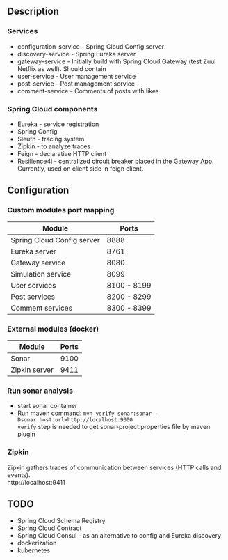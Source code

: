 ## Description
### Services
- configuration-service - Spring Cloud Config server
- discovery-service - Spring Eureka server
- gateway-service - Initially build with Spring Cloud Gateway (test Zuul Netflix as well). Should contain 
- user-service - User management service
- post-service - Post management service
- comment-service - Comments of posts with likes

### Spring Cloud components
- Eureka - service registration
- Spring Config
- Sleuth - tracing system
- Zipkin - to analyze traces
- Feign - declarative HTTP client
- Resilience4j - centralized circuit breaker placed in the Gateway App. Currently, used on client side in feign client.

## Configuration
### Custom modules port mapping
|Module|Ports|
|------|-----|
|Spring Cloud Config server|8888|
|Eureka server|8761|
|Gateway service|8080|
|Simulation service|8099|
|User services|8100 - 8199|
|Post services|8200 - 8299|
|Comment services|8300 - 8399|

### External modules (docker)
|Module|Ports|
|------|-----|
|Sonar|9100|
|Zipkin server|9411|

### Run sonar analysis
- start sonar container
- Run maven command: `mvn verify sonar:sonar -Dsonar.host.url=http://localhost:9000` <br />
`verify` step is needed to get sonar-project.properties file by maven plugin

### Zipkin
Zipkin gathers traces of communication between services (HTTP calls and events).<br />
http://localhost:9411

## TODO
- Spring Cloud Schema Registry
- Spring Cloud Contract
- Spring Cloud Consul - as an alternative to config and Eureka discovery
- dockerization
- kubernetes
